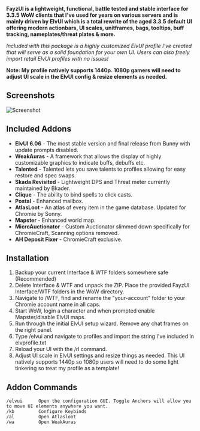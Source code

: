 **FayzUI is a lightweight, functional, battle tested and stable interface for 3.3.5 WoW clients that I've used for years on various servers and is mainly driven by ElvUI which is a total rewrite of the aged 3.3.5 default UI offering modern actionbars, UI scales, unitframes, bags, tooltips, buff tracking, nameplates/threat plates & more.**
   
 *Included with this package is a highly customized ElvUI profile I've created that will serve as a solid foundation for your own UI. Users can also freely import retail ElvUI profiles with no issues!* 

 **Note: My profile natively supports 1440p. 1080p gamers will need to adjust UI scale in the ElvUI config & resize elements as needed.** 

## Screenshots

![Screenshot](https://i.imgur.com/OBMK0T3.jpg)

## Included Addons
*  **ElvUI 6.06** - The most stable version and final release from Bunny with update prompts disabled.
*  **WeakAuras** -  A framework that allows the display of highly customizable graphics to indicate buffs, debuffs etc.
*  **Talented** -  Talented lets you save talents to profiles allowing for easy restore and spec swaps.
*  **Skada Revisited** - Lightweight DPS and Threat meter currently maintained by Bkader.
*  **Clique** - The ability to bind spells to click casts.
*  **Postal** - Enhanced mailbox.
*  **AtlasLoot** - An atlas of every item in the game database. Updated for Chromie by Sonny.
*  **Mapster** - Enhanced world map.
*  **MicroAuctionator** - Custom Auctionator slimmed down specifically for ChromieCraft, Scanning options removed.
*  **AH Deposit Fixer** - ChromieCraft exclusive.    

## Installation
1. Backup your current Interface & WTF folders somewhere safe (Recommended)   
2. Delete Interface & WTF and unpack the ZIP. Place the provided FayzUI Interface/WTF folders in the WoW directory.
3. Navigate to /WTF, find and rename the "your-account" folder to your Chromie account name in all caps.   
4. Start WoW, login a character and when prompted enable Mapster/disable ElvUI maps.
5. Run through the initial ElvUI setup wizard. Remove any chat frames on the right panel.
5. Type /elvui and navigate to profiles and import the string I've included in elvprofile.txt
6. Reload your UI with the /rl command.
7. Adjust UI scale in ElvUI settings and resize things as needed. This UI natively supports 1440p so 1080p users will need to do some light tinkering so treat my profile as a template!

## Addon Commands

    /elvui      Open the configuration GUI. Toggle Anchors will allow you to move UI elements anywhere you want.
    /kb         Configure Keybinds 
    /al         Open Atlasloot
	/wa         Open WeakAuras









